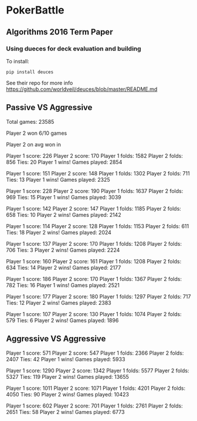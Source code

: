 # PokerBattle

## Algorithms 2016 Term Paper

### Using dueces for deck evaluation and building
To install:
``` 
pip install deuces
```

See their repo for more info
https://github.com/worldveil/deuces/blob/master/README.md

## Passive VS Aggressive 

Total games: 23585

Player 2 won 6/10 games

Player 2 on avg won in 



Player 1 score: 226
Player 2 score: 170
Player 1 folds: 1582
Player 2 folds: 856
Ties: 20
Player 1 wins!
Games played: 2854

Player 1 score: 151
Player 2 score: 148
Player 1 folds: 1302
Player 2 folds: 711
Ties: 13
Player 1 wins!
Games played: 2325

Player 1 score: 228
Player 2 score: 190
Player 1 folds: 1637
Player 2 folds: 969
Ties: 15
Player 1 wins!
Games played: 3039

Player 1 score: 142
Player 2 score: 147
Player 1 folds: 1185
Player 2 folds: 658
Ties: 10
Player 2 wins!
Games played: 2142

Player 1 score: 114
Player 2 score: 128
Player 1 folds: 1153
Player 2 folds: 611
Ties: 18
Player 2 wins!
Games played: 2024

Player 1 score: 137
Player 2 score: 170
Player 1 folds: 1208
Player 2 folds: 706
Ties: 3
Player 2 wins!
Games played: 2224

Player 1 score: 160
Player 2 score: 161
Player 1 folds: 1208
Player 2 folds: 634
Ties: 14
Player 2 wins!
Games played: 2177

Player 1 score: 186
Player 2 score: 170
Player 1 folds: 1367
Player 2 folds: 782
Ties: 16
Player 1 wins!
Games played: 2521

Player 1 score: 177
Player 2 score: 180
Player 1 folds: 1297
Player 2 folds: 717
Ties: 12
Player 2 wins!
Games played: 2383

Player 1 score: 107
Player 2 score: 130
Player 1 folds: 1074
Player 2 folds: 579
Ties: 6
Player 2 wins!
Games played: 1896

## Aggressive VS Aggressive

Player 1 score: 571
Player 2 score: 547
Player 1 folds: 2366
Player 2 folds: 2407
Ties: 42
Player 1 wins!
Games played: 5933

Player 1 score: 1290
Player 2 score: 1342
Player 1 folds: 5577
Player 2 folds: 5327
Ties: 119
Player 2 wins!
Games played: 13655

Player 1 score: 1011
Player 2 score: 1071
Player 1 folds: 4201
Player 2 folds: 4050
Ties: 90
Player 2 wins!
Games played: 10423

Player 1 score: 602
Player 2 score: 701
Player 1 folds: 2761
Player 2 folds: 2651
Ties: 58
Player 2 wins!
Games played: 6773